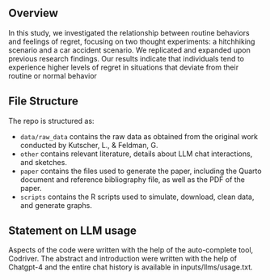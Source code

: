 ## Overview

In this study, we investigated the relationship between routine behaviors and feelings of regret, focusing on two thought experiments: a hitchhiking scenario and a car accident scenario. We replicated and expanded upon previous research findings. Our results indicate that individuals tend to experience higher levels of regret in situations that deviate from their routine or normal behavior


## File Structure

The repo is structured as:

-   `data/raw_data` contains the raw data as obtained from the original work conducted by Kutscher, L., & Feldman, G.
-   `other` contains relevant literature, details about LLM chat interactions, and sketches.
-   `paper` contains the files used to generate the paper, including the Quarto document and reference bibliography file, as well as the PDF of the paper. 
-   `scripts` contains the R scripts used to simulate, download, clean data, and generate graphs.


## Statement on LLM usage

Aspects of the code were written with the help of the auto-complete tool, Codriver. The abstract and introduction were written with the help of Chatgpt-4 and the entire chat history is available in inputs/llms/usage.txt.
